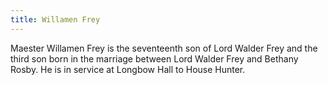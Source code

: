 ```yaml
---
title: Willamen Frey
---
```


Maester Willamen Frey is the seventeenth son of Lord Walder Frey and the third son born in the marriage between Lord Walder Frey and Bethany Rosby. He is in service at Longbow Hall to House Hunter.


